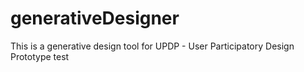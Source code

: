# generativeDesigner
This is a generative design tool for UPDP - User Participatory Design Prototype test
